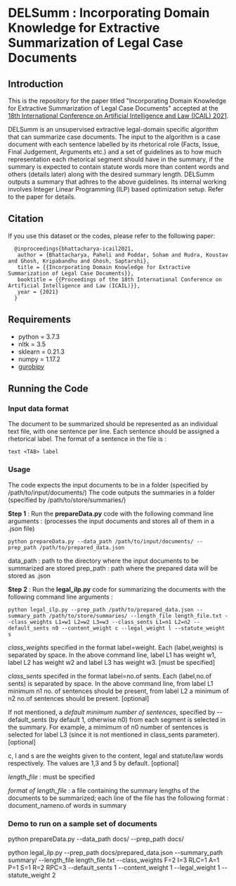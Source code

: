 # DELSumm : Incorporating Domain Knowledge for Extractive Summarization of Legal Case Documents

## Introduction
This is the repository for the paper titled "Incorporating Domain Knowledge for Extractive Summarization of Legal Case Documents" accepted at the <a href="https://icail.lawgorithm.com.br/">18th International Conference on Artificial Intelligence and Law (ICAIL) 2021</a>.

DELSumm is an unsupervised extractive legal-domain specific algorithm that can summarize case documents. The input to the algorithm is a case document with each sentence labelled by its rhetorical role (Facts, Issue, Final Judgement, Arguments etc.) and a set of guidelines as to how much representation each rhetorical segment should have in the summary, if the summary is expected to contain statute words more than content words and others (details later) along with the desired summary length. DELSumm outputs a summary that adhres to the above guidelines. Its internal working involves Integer Linear Programming (ILP) based optimization setup. Refer to the paper for details.

## Citation
If you use this dataset or the codes, please refer to the following paper:
```
  @inproceedings{bhattacharya-icail2021,
   author = {Bhattacharya, Paheli and Poddar, Soham and Rudra, Koustav and Ghosh, Kripabandhu and Ghosh, Saptarshi},
   title = {{Incorporating Domain Knowledge for Extractive Summarization of Legal Case Documents}},
   booktitle = {{Proceedings of the 18th International Conference on Artificial Intelligence and Law (ICAIL)}},
   year = {2021}
  }
```

## Requirements
- python = 3.7.3
- nltk = 3.5
- sklearn = 0.21.3
- numpy = 1.17.2
- <a href="https://www.gurobi.com/documentation/9.1/quickstart_mac/cs_using_pip_to_install_gr.html">gurobipy</a>

## Running the Code

### Input data format

The document to be summarized should be represented as an individual text file, with one sentence per line. Each sentence should be assigned a rhetorical label. The format of a sentence in the file is : 
  ```
  text <TAB> label
  ```

### Usage

The code expects the input documents to be in a folder (specified by /path/to/input/documents/)
The code outputs the summaries in a folder (specified by /path/to/store/summaries/)

**Step 1** : Run the **prepareData.py** code with the following command line arguments :
(processes the input documents and stores all of them in a .json file)

``python prepareData.py --data_path /path/to/input/documents/ --prep_path /path/to/prepared_data.json``

data_path : path to the directory where the input documents to be summarized are stored
prep_path : path where the prepared data will be stored as .json


**Step 2** : Run the **legal_ilp.py** code for summarizing the documents with the following command line arguments :

``python legal_ilp.py --prep_path /path/to/prepared_data.json --summary_path /path/to/store/summaries/ --length_file length_file.txt --class_weights L1=w1 L2=w2 L3=w3 --class_sents L1=n1 L2=n2 --default_sents n0 --content_weight c --legal_weight l --statute_weight s``

*class_weights* specified in the format label=weight. Each (label,weights) is separated by space. In the above command line, label L1 has weight w1, label L2 has weight w2 and label L3 has weight w3. [must be specified]

*class_sents* specifed in the format label=no.of sents. Each (label,no.of sents) is separated by space. In the above command line, from label L1 minimum n1 no. of sentences should be present, from label L2 a minimum of n2 no.of sentences should be present. [optional]

If not mentioned, a *default minimum number of sentences*, specified by --default_sents (by default 1, otherwise n0) from each segment is selected in the summary. For example, a mimimum of n0 number of sentences is selected for label L3 (since it is not mentioned in class_sents parameter). [optional]

c, l and s are the weights given to the content, legal and statute/law words respectively. The values are 1,3 and 5 by default. [optional]

*length_file* : must be specified

*format of length_file* : a file containing the summary lengths of the documents to be summarized; each line of the file has the following format : document_name<tab>no.of words in summary

### Demo to run on a sample set of documents

python prepareData.py --data_path docs/ --prep_path docs/

python legal_ilp.py --prep_path docs/prepared_data.json --summary_path summary/ --length_file length_file.txt --class_weights F=2 I=3 RLC=1 A=1 P=1 S=1 R=2 RPC=3 --default_sents 1 --content_weight 1 --legal_weight 1 --statute_weight 2
